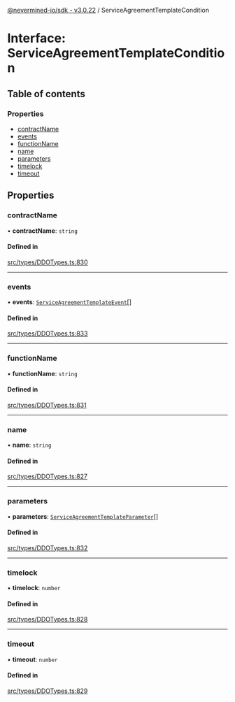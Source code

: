 [@nevermined-io/sdk - v3.0.22](../code-reference.md) / ServiceAgreementTemplateCondition

# Interface: ServiceAgreementTemplateCondition

## Table of contents

### Properties

- [contractName](ServiceAgreementTemplateCondition.md#contractname)
- [events](ServiceAgreementTemplateCondition.md#events)
- [functionName](ServiceAgreementTemplateCondition.md#functionname)
- [name](ServiceAgreementTemplateCondition.md#name)
- [parameters](ServiceAgreementTemplateCondition.md#parameters)
- [timelock](ServiceAgreementTemplateCondition.md#timelock)
- [timeout](ServiceAgreementTemplateCondition.md#timeout)

## Properties

### contractName

• **contractName**: `string`

#### Defined in

[src/types/DDOTypes.ts:830](https://github.com/nevermined-io/sdk-js/blob/362ec9def8e214a7107b1963f195c6d6585b9876/src/types/DDOTypes.ts#L830)

---

### events

• **events**: [`ServiceAgreementTemplateEvent`](ServiceAgreementTemplateEvent.md)[]

#### Defined in

[src/types/DDOTypes.ts:833](https://github.com/nevermined-io/sdk-js/blob/362ec9def8e214a7107b1963f195c6d6585b9876/src/types/DDOTypes.ts#L833)

---

### functionName

• **functionName**: `string`

#### Defined in

[src/types/DDOTypes.ts:831](https://github.com/nevermined-io/sdk-js/blob/362ec9def8e214a7107b1963f195c6d6585b9876/src/types/DDOTypes.ts#L831)

---

### name

• **name**: `string`

#### Defined in

[src/types/DDOTypes.ts:827](https://github.com/nevermined-io/sdk-js/blob/362ec9def8e214a7107b1963f195c6d6585b9876/src/types/DDOTypes.ts#L827)

---

### parameters

• **parameters**: [`ServiceAgreementTemplateParameter`](ServiceAgreementTemplateParameter.md)[]

#### Defined in

[src/types/DDOTypes.ts:832](https://github.com/nevermined-io/sdk-js/blob/362ec9def8e214a7107b1963f195c6d6585b9876/src/types/DDOTypes.ts#L832)

---

### timelock

• **timelock**: `number`

#### Defined in

[src/types/DDOTypes.ts:828](https://github.com/nevermined-io/sdk-js/blob/362ec9def8e214a7107b1963f195c6d6585b9876/src/types/DDOTypes.ts#L828)

---

### timeout

• **timeout**: `number`

#### Defined in

[src/types/DDOTypes.ts:829](https://github.com/nevermined-io/sdk-js/blob/362ec9def8e214a7107b1963f195c6d6585b9876/src/types/DDOTypes.ts#L829)
